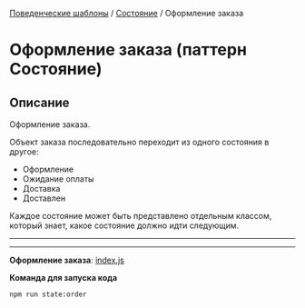 [Поведенческие шаблоны](../../#readme) / [Состояние](../#readme) / Оформление заказа


# Оформление заказа (паттерн Состояние)

## Описание

Оформление заказа.

Объект заказа последовательно переходит из одного состояния в другое:

* Оформление
* Ожидание оплаты
* Доставка
* Доставлен

Каждое состояние может быть представлено отдельным классом, который знает, какое состояние должно идти следующим.

***
***

**Оформление заказа**: [index.js](./index.js)

**Команда для запуска кода**

```
npm run state:order
```
